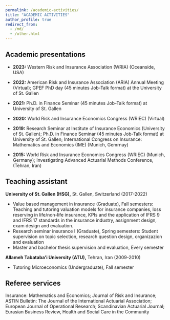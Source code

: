 ```yaml
---
permalink: /academic-activities/
title: "ACADEMIC ACTIVITIES"
author_profile: true
redirect_from: 
  - /md/
  - /other.html
---
```

## Academic presentations ##
* **2023:** Western Risk and Insurance Association (WRIA) (Oceanside, USA)

* **2022:** American Risk and Insurance Association (ARIA) Annual Meeting (Virtual); GPEF PhD day (45 minutes Job-Talk format) at the University of St. Gallen

* **2021:** Ph.D. in Finance Seminar (45 minutes Job-Talk format) at University of St. Gallen

* **2020:** World Risk and Insurance Economics Congress (WRIEC) (Virtual)

* **2019:** Research Seminar at Institute of Insurance Economics (University of St. Gallen); Ph.D. in Finance Seminar (45 minutes Job-Talk format) at University of St. Gallen; International Congress on Insurance: Mathematics and Economics (IME) (Munich, Gemrnay)

* **2015:** World Risk and Insurance Economics Congress (WRIEC) (Munich, Germany); Investigating Advanced Actuarial Methods Conference, (Tehran, Iran)

## Teaching assistant ##
**University of St. Gallen (HSG),** St. Gallen, Switzerland (2017-2022)
* Value based management in insurance (Graduate), Fall semesters: Teaching and tutoring valuation models for insurance companies, loss reserving in life/non-life insurance, KPIs and the application of IFRS 9 and IFRS 17 standards in the insurance industry, assignment design, exam design and evaluation.
* Research seminar insurance I (Graduate), Spring semesters: Student supervision on topic selection, research question design, organizazion and evaluation
* Master and bachelor thesis supervision and evaluation, Every semester

**Allameh Tabataba'i University (ATU),** Tehran, Iran (2009-2010)
* Tutoring Microeconomics (Undergraduate), Fall semester
  
## Referee services ##
Insurance: Mathematics and Economics; Journal of Risk and Insurance; ASTIN Bulletin: The Journal of the International Actuarial Association; European Journal of Operational Research; Scandinavian Actuarial Journal; Eurasian Business Review, Health and Social Care in the Community

